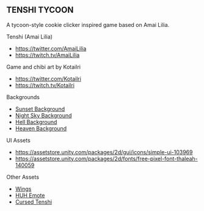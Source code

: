## TENSHI TYCOON

A tycoon-style cookie clicker inspired game based on Amai Lilia. 

Tenshi (Amai Lilia)

- https://twitter.com/AmaiLilia
- https://twitch.tv/AmaiLilia

Game and chibi art by Kotailri

- https://twitter.com/Kotailri
- https://twitch.tv/Kotailri

Backgrounds

- [Sunset Background](https://e0.pxfuel.com/wallpapers/559/479/desktop-wallpaper-landscape-pixel-art-artist-and-background-pixel-sunset.jpg)
- [Night Sky Background](https://pbs.twimg.com/media/Ftv8FBkaYAAHvoS?format=jpg&name=large)
- [Hell Background](https://cdn.wallpapersafari.com/26/6/apnPjz.gif)
- [Heaven Background](https://art.pixilart.com/sr26a05f6945cd5.png)

UI Assets

- https://assetstore.unity.com/packages/2d/gui/icons/simple-ui-103969
- https://assetstore.unity.com/packages/2d/fonts/free-pixel-font-thaleah-140059

Other Assets

- [Wings](https://gallery.yopriceville.com/Free-Clipart-Pictures/Decorative-Elements-PNG/Angel_Wings_PNG_Clip_Art_Image)
- [HUH Emote](https://x.com/bloomibirb/status/1367488512589762569?s=20)
- [Cursed Tenshi](https://x.com/AmaiLilia/status/1398240797569388546?s=20)